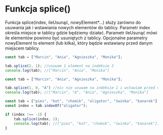 # Funkcja splice()

Funkcja splice(index, ileUsunąć, nowyElement*...) służy zarówno do usuwania jak i wstawiania nowych elementów do tablicy.
Parametr index określa miejsce w tablicy gdzie będziemy działać.
Parametr ileUsunąć mówi ile elementów powinno być usuniętych z tablicy.
Opcjonalne parametry nowyElement to element (lub kilka), który będzie wstawiany przed danym miejscem tablicy.

```js
const tab = ["Marcin", "Ania", "Agnieszka", "Monika"];

tab.splice(2, 1); //usuwam 1 element na indeksie 2
console.log(tab); //["Marcin", "Ania", "Monika"]
```

```js
const tab = ["Marcin", "Ania", "Agnieszka", "Monika"];

tab.splice(1, 0, "A") //nic nie usuwam na indeksie 1 i wstawiam przed niego nowy element
console.log(tab); //["Marcin", "A", "Ania", "Agnieszka", "Monika"]
```

```js
const tab = ["pies", "kot", "chomik", "aligator", "świnka", "kanarek"];
const index = tab.indexOf("aligator");

if (index !== -1) {
    tab.splice(index, 1);
    console.log(tab); //["pies", "kot", "chomik", "świnka", "kanarek"];
}
```